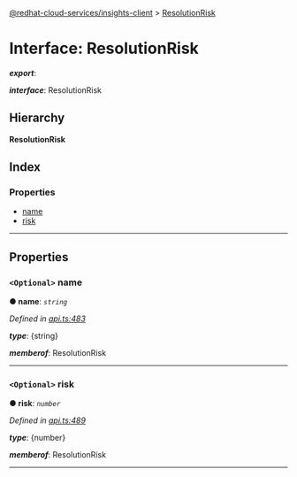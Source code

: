 [@redhat-cloud-services/insights-client](../README.md) > [ResolutionRisk](../interfaces/resolutionrisk.md)

# Interface: ResolutionRisk

*__export__*: 

*__interface__*: ResolutionRisk

## Hierarchy

**ResolutionRisk**

## Index

### Properties

* [name](resolutionrisk.md#name)
* [risk](resolutionrisk.md#risk)

---

## Properties

<a id="name"></a>

### `<Optional>` name

**● name**: *`string`*

*Defined in [api.ts:483](https://github.com/karelhala/javascript-clients/blob/master/packages/insights/api.ts#L483)*

*__type__*: {string}

*__memberof__*: ResolutionRisk

___
<a id="risk"></a>

### `<Optional>` risk

**● risk**: *`number`*

*Defined in [api.ts:489](https://github.com/karelhala/javascript-clients/blob/master/packages/insights/api.ts#L489)*

*__type__*: {number}

*__memberof__*: ResolutionRisk

___

